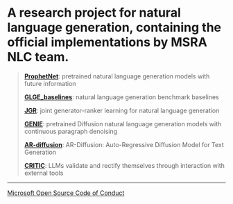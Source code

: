 # A research project for natural language generation, containing the official implementations by MSRA NLC team.


> [**ProphetNet**](https://github.com/microsoft/ProphetNet/tree/master/ProphetNet): pretrained natural language generation models with future information
>
> [**GLGE_baselines**](https://github.com/microsoft/ProphetNet/tree/master/GLGE_baselines): natural language generation benchmark baselines
> 
> [**JGR**](https://github.com/microsoft/ProphetNet/tree/master/JGR): joint generator-ranker learning for natural language generation
> 
> [**GENIE**](https://github.com/microsoft/ProphetNet/tree/master/GENIE): pretrained Diffusion natural language generation models with continuous paragraph denoising
> 
> [**AR-diffusion**](https://github.com/microsoft/ProphetNet/tree/master/AR-diffusion): AR-Diffusion: Auto-Regressive Diffusion Model for Text Generation
> 
> [**CRITIC**](https://github.com/microsoft/ProphetNet/tree/master/CRITIC): LLMs validate and rectify themselves through interaction with external tools

---

[Microsoft Open Source Code of Conduct](https://opensource.microsoft.com/codeofconduct)
